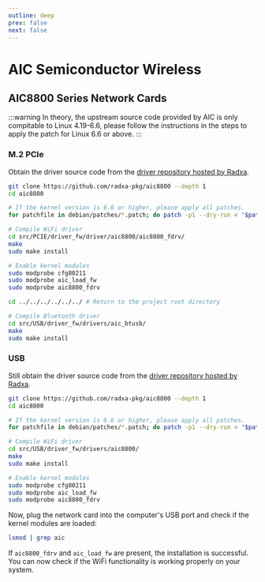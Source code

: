 ```yaml
---
outline: deep
prev: false
next: false
---
```

# AIC Semiconductor Wireless

## AIC8800 Series Network Cards

:::warning
In theory, the upstream source code provided by AIC is only compitable to Linux 4.19-6.6, please follow the instructions in the steps to apply the patch for Linux 6.6 or above.
:::

### M.2 PCIe

Obtain the driver source code from the [driver repository hosted by Radxa](https://github.com/radxa-pkg/aic8800).

```bash
git clone https://github.com/radxa-pkg/aic8800 --depth 1
cd aic8800 

# If the kernel version is 6.6 or higher, please apply all patches.
for patchfile in debian/patches/*.patch; do patch -p1 --dry-run < "$patchfile"; done

# Compile WiFi driver
cd src/PCIE/driver_fw/driver/aic8800/aic8800_fdrv/
make
sudo make install

# Enable kernel modules
sudo modprobe cfg80211
sudo modprobe aic_load_fw
sudo modprobe aic8800_fdrv

cd ../../../../../../ # Return to the project root directory

# Compile Bluetooth driver
cd src/USB/driver_fw/drivers/aic_btusb/
make
sudo make install
```

### USB

Still obtain the driver source code from the [driver repository hosted by Radxa](https://github.com/radxa-pkg/aic8800).

```bash
git clone https://github.com/radxa-pkg/aic8800 --depth 1
cd aic8800 

# If the kernel version is 6.6 or higher, please apply all patches.
for patchfile in debian/patches/*.patch; do patch -p1 --dry-run < "$patchfile"; done

# Compile WiFi driver
cd src/USB/driver_fw/drivers/aic8800/
make
sudo make install

# Enable kernel modules
sudo modprobe cfg80211
sudo modprobe aic_load_fw
sudo modprobe aic8800_fdrv
```

Now, plug the network card into the computer's USB port and check if the kernel modules are loaded:

```bash
lsmod | grep aic
```

If `aic8800_fdrv` and `aic_load_fw` are present, the installation is successful. You can now check if the WiFi functionality is working properly on your system.
